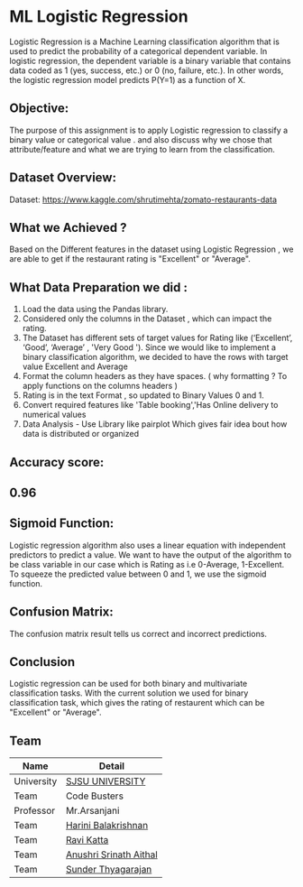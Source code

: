 # ML Logistic Regression
Logistic Regression is a Machine Learning classification algorithm that is used to predict the probability of a 
categorical dependent variable. In logistic regression, the dependent variable is a binary variable that contains 
data coded as 1 (yes, success, etc.) or 0 (no, failure, etc.). In other words, the logistic regression 
model predicts P(Y=1) as a function of X.

## Objective:
The purpose of this assignment is to apply Logistic regression to classify a binary value or categorical value  . 
and also discuss why we chose that attribute/feature and what we are trying to learn from the classification.

## Dataset Overview:
Dataset: https://www.kaggle.com/shrutimehta/zomato-restaurants-data 

## What we  Achieved ?
Based on the Different features in the dataset using Logistic Regression , we are able  to get 
if  the restaurant rating is "Excellent"  or  "Average". 

## What Data Preparation we did :

1) Load the data using the Pandas library.
2) Considered only the  columns in the Dataset , which can impact the rating. 
3) The Dataset has different sets of  target values for Rating like (‘Excellent’, ‘Good’, ‘Average’ , 'Very Good '). 
    Since we would like to implement a binary classification algorithm, we decided to have the rows with 
    target value Excellent and Average
4) Format the column headers as they have spaces. ( why formatting ? To apply functions on the columns headers ) 
5) Rating is in the  text Format , so updated to Binary Values 0 and 1.
6) Convert required  features  like 'Table booking','Has Online delivery to numerical  values
7) Data Analysis - Use Library like  pairplot Which gives fair idea bout how data is 
   distributed or organized

## Accuracy score: 
## 0.96 

##  Sigmoid Function:

Logistic regression algorithm also uses a linear equation with independent predictors to predict a value. 
We want to have the output of the algorithm to be class variable in our case which is Rating
as  i.e 0-Average, 1-Excellent. To squeeze the predicted value between 0 and 1, we use the sigmoid function.

 ##  Confusion Matrix:
 The confusion matrix  result tells us correct and incorrect predictions.


## Conclusion
 Logistic regression  can be used for both binary and multivariate classification tasks. With the current solution we used for binary classification task, which gives the rating of restaurent which can be "Excellent" or "Average".

## Team

|Name | Detail|
|---|---|
| University | [SJSU UNIVERSITY]( http://www.sjsu.edu/) |
| Team | Code Busters|
|Professor| Mr.Arsanjani|
|Team | [Harini Balakrishnan](https://www.linkedin.com/in/harini-balakrishnan/) 
|Team | [Ravi Katta](https://www.linkedin.com/in/ravi-shanker-katta/)  
|Team | [Anushri Srinath Aithal](https://www.linkedin.com/in/anushri-aithal/) 
|Team | [Sunder Thyagarajan](https://www.linkedin.com/in/sunderthyagarajan/)

